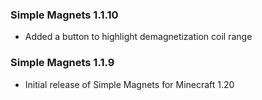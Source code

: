 ### Simple Magnets 1.1.10
- Added a button to highlight demagnetization coil range

### Simple Magnets 1.1.9
- Initial release of Simple Magnets for Minecraft 1.20
